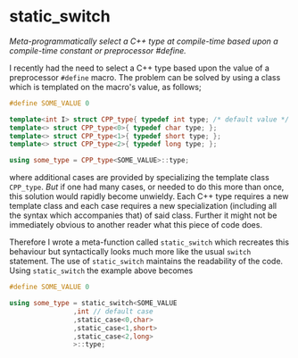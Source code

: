 static_switch
=============

*Meta-programmatically select a C++ type at compile-time based upon a compile-time constant or preprocessor #define.*

I recently had the need to select a C++ type based upon the value of a preprocessor `#define` macro. The problem can be solved by using a class which is templated on the macro's value, as follows;

```C++
#define SOME_VALUE 0

template<int I> struct CPP_type{ typedef int type; /* default value */ };
template<> struct CPP_type<0>{ typedef char type; };
template<> struct CPP_type<1>{ typedef short type; };
template<> struct CPP_type<2>{ typedef long type; };

using some_type = CPP_type<SOME_VALUE>::type;
```

where additional cases are provided by specializing the template class `CPP_type`. *But* if one had many cases, or needed to do this more than once, this solution would rapidly become unwieldy. Each C++ type requires a new template class and each case requires a new specialization (including all the syntax which accompanies that) of said class. Further it might not be immediately obvious to another reader what this piece of code does. 

Therefore I wrote a meta-function called `static_switch` which recreates this behaviour but syntactically looks much more like the usual `switch` statement. The use of `static_switch` maintains the readability of the code. Using `static_switch` the example above becomes

```C++
#define SOME_VALUE 0

using some_type = static_switch<SOME_VALUE
				,int // default case
				,static_case<0,char>
				,static_case<1,short>
				,static_case<2,long>
				>::type;
```
